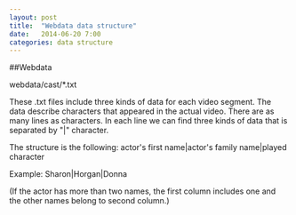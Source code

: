 ```yaml
---
layout: post
title:  "Webdata data structure"
date:   2014-06-20 7:00
categories: data structure
---
```


##Webdata

webdata/cast/*.txt

These .txt files include three kinds of data for each video segment. 
The data describe characters that appeared in the actual video.
There are as many lines as characters. 
In each line we can find three kinds of data that is separated by "|" character.

The structure is the following: 
	actor's first name|actor's family name|played character

Example: 
	Sharon|Horgan|Donna 

(If the actor has more than two names, the first column includes one and the other names belong to second column.)
